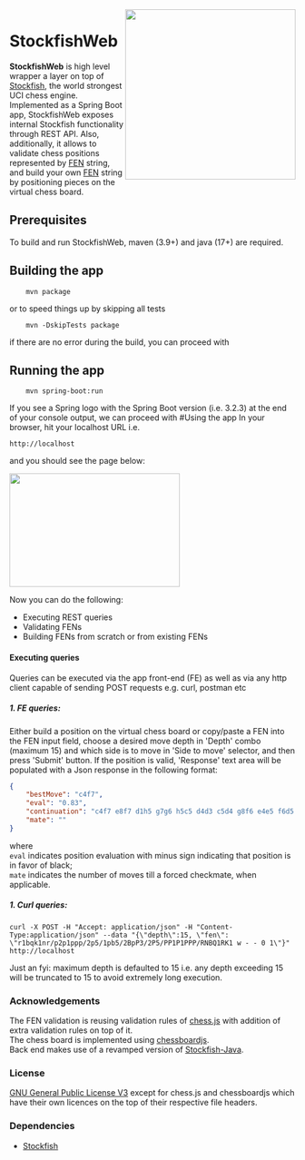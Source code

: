 
<img align="right" src="https://stockfishchess.org/images/logo/icon_512x512@2x.png" height="300" width="300">


# StockfishWeb
**StockfishWeb** is high level wrapper a layer on top of [Stockfish](https://stockfishchess.org/), the world strongest UCI chess engine.
Implemented as a Spring Boot app, StockfishWeb exposes internal Stockfish functionality through REST API.
Also, additionally, it allows to validate chess positions represented by [FEN](https://en.wikipedia.org/wiki/Forsyth%E2%80%93Edwards_Notation) string, and build your own [FEN](https://en.wikipedia.org/wiki/Forsyth%E2%80%93Edwards_Notation) string by positioning pieces on the virtual chess board.

## Prerequisites
To build and run StockfishWeb, maven (3.9+) and java (17+) are required.

## Building the app
```shell
	mvn package
```
or to speed things up by skipping all tests
```shell
	mvn -DskipTests package    
```
if there are no error during the build, you can proceed with

## Running the app
```shell
	mvn spring-boot:run
```
If you see a Spring logo with the Spring Boot version (i.e. 3.2.3) at the end of your console output, we can proceed with
#Using the app
In your browser, hit your localhost URL i.e.
```shell
http://localhost
```
and you should see the page below:

<img align="center" src="https://i.postimg.cc/L5PBPPZ9/chess-api.png" height="200" width="300">


Now you can do the following:
* Executing REST queries
* Validating FENs
* Building FENs from scratch or from existing FENs

#### Executing queries
Queries can be executed via the app front-end (FE) as well as via any http client capable of sending POST requests e.g. curl, postman etc

##### 1. FE queries:
   Either build a position on the virtual chess board or copy/paste a FEN into the FEN input field, choose a desired move depth in 'Depth' combo (maximum 15) and which side is to move in 'Side to move' selector, and then press 'Submit' button. 
   If the position is valid, 'Response' text area will be populated with a Json response in the following format:
```json
{
    "bestMove": "c4f7",
    "eval": "0.83",
    "continuation": "c4f7 e8f7 d1h5 g7g6 h5c5 d4d3 c5d4 g8f6 e4e5 f6d5 d4d3 d7d6 d3f3 f7g7 d2d4 h7h5 f1e1 h5h4 h2h3",
    "mate": ""
}
```
where  <br/>
```eval``` indicates position evaluation with minus sign indicating that position is in favor of black; <br/>
```mate``` indicates the number of moves till a forced checkmate, when applicable.

##### 1. Curl queries:
```shell
curl -X POST -H "Accept: application/json" -H "Content-Type:application/json" --data "{\"depth\":15, \"fen\": \"r1bqk1nr/p2p1ppp/2p5/1pb5/2BpP3/2P5/PP1P1PPP/RNBQ1RK1 w - - 0 1\"}" http://localhost
```
Just an fyi: maximum depth is defaulted to 15 i.e. any depth exceeding 15 will be truncated to 15 to avoid extremely long execution.  

### Acknowledgements

The FEN validation is reusing validation rules of [chess.js](https://github.com/jhlywa/chess.js) with addition of extra validation rules on top of it. <br/> The chess board is implemented using [chessboardjs](https://chessboardjs.com/).
<br/> Back end makes use of a revamped version of [Stockfish-Java](https://github.com/senyast4745/Stockfish-Java).

### License

[GNU General Public License V3](https://www.gnu.org/licenses/gpl-3.0.en.html) except for chess.js and chessboardjs which have their own licences on the top of their respective file headers.

### Dependencies
* [Stockfish](https://stockfishchess.org/)
